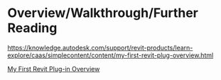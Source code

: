 # Overview/Walkthrough/Further Reading

https://knowledge.autodesk.com/support/revit-products/learn-explore/caas/simplecontent/content/my-first-revit-plug-overview.html

[My First Revit Plug-in Overview](https://knowledge.autodesk.com/support/revit-products/learn-explore/caas/simplecontent/content/my-first-revit-plug-overview.html "Just click it you idiot")

